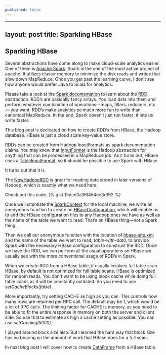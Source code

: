 ```yaml
---
published: false
---
```

---
layout: post
title: Sparkling HBase
---

## Sparkling HBase

Several abstractions have come along to make cloud-scale analytics easier. One of them is [Apache Spark](http://spark.apache.org). Spark is the one of the most active project of apache. It utilizes cluster memory to minimize the disk reads and writes that slow down MapReduce. Once you get past the learning curve, I don’t see how anyone would prefer Java to Scala for analytics.

Please take a look at the [Spark documentation](http://spark.apache.org/docs/latest/scala-programming-guide.html) to learn about the [RDD](https://spark.apache.org/docs/latest/api/scala/index.html#org.apache.spark.rdd.RDD) abstraction. RDD’s are basically fancy arrays. You load data into them and perform whatever combination of operations—maps, filters, reducers, etc.— you want. RDD’s make analytics so much more fun to write than canonical MapReduce. In the end, Spark doesn’t just run faster; it lets us write faster.

This blog post is dedicated on how to create RDD’s from HBase, the Hadoop database. HBase is just a cloud scale key-value store.

RDDs can be created from Hadoop InputFormats as spark documentation claims. You may know that [InputFormat](http://hadoop.apache.org/docs/current/api/org/apache/hadoop/mapred/InputFormat.html) is the Hadoop abstraction for anything that can be processed in a MapReduce job. As it turns out, HBase uses a [TableInputFormat](http://hbase.apache.org/apidocs/org/apache/hadoop/hbase/mapreduce/TableInputFormat.html), so it should be possible to use Spark with HBase.

It turns out that it is.

The [NewHadoopRDD](https://spark.apache.org/docs/latest/api/scala/index.html#org.apache.spark.rdd.NewHadoopRDD) is great for reading data stored in later versions of Hadoop, which is exactly what we need here.

Check out this code. {% gist 15dce0a36f454ec3e192 %}


Once we instantiate the [SparkContext](https://spark.apache.org/docs/latest/api/scala/index.html#org.apache.spark.SparkContext) for the local machine, we write an anonymous function to create an [HBaseConfiguration](http://hbase.apache.org/apidocs/org/apache/hadoop/hbase/HBaseConfiguration.html), which will enable us to add the HBase configuration files to any Hadoop ones we have as well as the name of the table we want to read. That’s an HBase thing—not a Spark thing.

Then we call our anonymous function with the location of [hbase-site.xml](http://hbase.apache.org/book/config.files.html) and the name of the table we want to read, _table-with-data_, to provide Spark with the necessary HBase configuration to construct the RDD. Once we have the RDD, we can perform all the usual operations on HBase we usually see with the more conventional usage of RDD’s in Spark.

When we create RDD from a HBase table, it usually involves full table scan. HBase, by default is not optimized for full table scans. HBase is optimized for random reads. You don't want to be using block cache while doing full table scans as it will be constantly outdated. So you need to use _setCacheBlocks(false)_.

More importantly, try setting CACHE as high as you can.  This controls how many rows are returned per RPC call.  The default may be 1, which would be a lot of RPC calls.  The limiting factor for CACHE is memory, as you need to be able to fit the entire response in memory on both the server and client side.  So use that to estimate as high a cache setting as possible. You can use _setCaching(5000)_.

I played around block size also. But I learned the hard way that block size has no bearing on the amount of work that HBase does for a full scan.

In next blog post I will cover how to create [DataFrame](https://spark.apache.org/docs/latest/api/scala/org/apache/spark/sql/DataFrame.html) from a HBase table.
